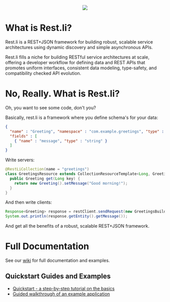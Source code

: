 <p align="center">
  <img src="https://github.com/linkedin/rest.li/wiki/restli-logo-white-small.png"/>
</p>

What is Rest.li?
================
Rest.li is a REST+JSON framework for building robust, scalable service
architectures using dynamic discovery and simple asynchronous APIs.

Rest.li fills a niche for building RESTful service architectures at scale,
offering a developer workflow for defining data and REST APIs that promotes
uniform interfaces, consistent data modeling, type-safety, and compatibility
checked API evolution.

# No, Really.  What is Rest.li?

Oh, you want to see some code, don't you?

Basically, rest.li is a framework where you define schema's for your data:

```json
{
  "name" : "Greeting", "namespace" : "com.example.greetings", "type" : "record",
  "fields" : [
    { "name" : "message", "type" : "string" }
  ]
}
```

Write servers:

```java
@RestLiCollection(name = "greetings")
class GreetingsResource extends CollectionResourceTemplate<Long, Greeting> {
  public Greeting get(Long key) {
    return new Greeting().setMessage("Good morning!");
  }
}
```

And then write clients:

```java
Response<Greeting> response = restClient.sendRequest(new GreetingsBuilders.get().id(1L).build()).get();
System.out.println(response.getEntity().getMessage());
```

And get all the benefits of a robust, scalable REST+JSON framework.

# Full Documentation

See our [wiki](https://github.com/linkedin/rest.li/wiki) for full documentation and examples.

Quickstart Guides and Examples
------------------------------

* [Quickstart - a step-by-step tutorial on the basics](https://github.com/linkedin/rest.li/wiki/Quickstart:-A-Tutorial-Introduction-to-Rest.Li)
* [Guided walkthrough of an example application](https://github.com/linkedin/rest.li/wiki/Quick-Start-Guide)
